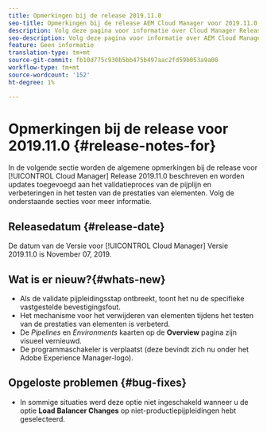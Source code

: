 ```yaml
---
title: Opmerkingen bij de release 2019.11.0
seo-title: Opmerkingen bij de release AEM Cloud Manager voor 2019.11.0
description: Volg deze pagina voor informatie over Cloud Manager Release 2019.11.0.
seo-description: Volg deze pagina voor informatie over AEM Cloud Manager Release 2019.11.0.
feature: Geen informatie
translation-type: tm+mt
source-git-commit: fb10d775c930b5bb475b497aac2fd59b053a9a00
workflow-type: tm+mt
source-wordcount: '152'
ht-degree: 1%

---
```


# Opmerkingen bij de release voor 2019.11.0 {#release-notes-for}

In de volgende sectie worden de algemene opmerkingen bij de release voor [!UICONTROL Cloud Manager] Release 2019.11.0 beschreven en worden updates toegevoegd aan het validatieproces van de pijplijn en verbeteringen in het testen van de prestaties van elementen.
Volg de onderstaande secties voor meer informatie.

## Releasedatum {#release-date}

De datum van de Versie voor [!UICONTROL Cloud Manager] Versie 2019.11.0 is November 07, 2019.

## Wat is er nieuw?{#whats-new}

* Als de validate pijpleidingsstap ontbreekt, toont het nu de specifieke vastgestelde bevestigingsfout.
* Het mechanisme voor het verwijderen van elementen tijdens het testen van de prestaties van elementen is verbeterd.
* De *Pipelines* en *Environments* kaarten op de **Overview** pagina zijn visueel vernieuwd.
* De programmaschakeler is verplaatst (deze bevindt zich nu onder het Adobe Experience Manager-logo).

## Opgeloste problemen {#bug-fixes}

* In sommige situaties werd deze optie niet ingeschakeld wanneer u de optie **Load Balancer Changes** op niet-productiepijpleidingen hebt geselecteerd.
